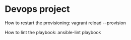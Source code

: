 # Devops project

How to restart the provisioning:
vagrant reload --provision

How to lint the playbook:
ansible-lint playbook
